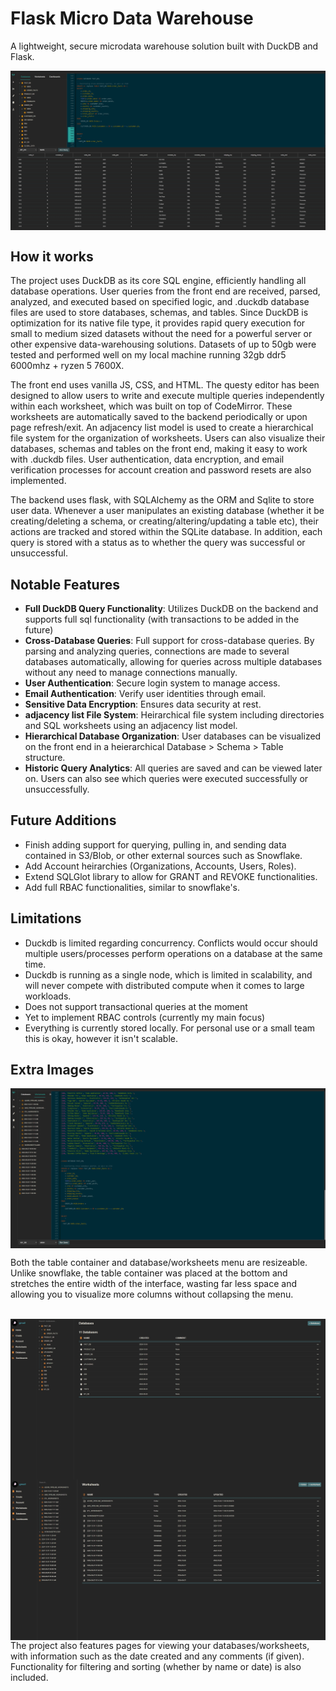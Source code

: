 # Flask Micro Data Warehouse

A lightweight, secure microdata warehouse solution built with DuckDB and Flask.


<div style="display: flex; justify-content: center; gap: 10px;">
  <img src="https://github.com/ConorWarrilow/flask_micro_datawarehouse/blob/main/assets/Screenshot%202024-10-04%20194530.jpg" alt="Description of image 1">
</div>


## How it works
The project uses DuckDB as its core SQL engine, efficiently handling all database operations. User queries from the front end are received, parsed, analyzed, and executed based on specified logic, and .duckdb database files are used to store databases, schemas, and tables. Since DuckDB is optimization for its native file type, it provides rapid query execution for small to medium sized datasets without the need for a powerful server or other expensive data-warehousing solutions. Datasets of up to 50gb were tested and performed well on my local machine running 32gb ddr5 6000mhz + ryzen 5 7600X.

The front end uses vanilla JS, CSS, and HTML. The questy editor has been designed to allow users to write and execute multiple queries independently within each worksheet, which was built on top of CodeMirror. These worksheets are automatically saved to the backend periodically or upon page refresh/exit. An adjacency list model is used to create a hierarchical file system for the organization of worksheets. Users can also visualize their databases, schemas and tables on the front end, making it easy to work with .duckdb files. 
User authentication, data encryption, and email verification processes for account creation and password resets are also implemented.
  
The backend uses flask, with SQLAlchemy as the ORM and Sqlite to store user data. Whenever a user manipulates an existing database (whether it be creating/deleting a schema, or creating/altering/updating a table etc), their actions are tracked and stored within the SQLite database. In addition, each query is stored with a status as to whether the query was successful or unsuccessful. 

## Notable Features
- **Full DuckDB Query Functionality**: Utilizes DuckDB on the backend and supports full sql functionality (with transactions to be added in the future)
- **Cross-Database Queries**: Full support for cross-database queries. By parsing and analyzing queries, connections are made to several databases automatically, allowing for queries across multiple databases without any need to manage connections manually.
- **User Authentication**: Secure login system to manage access.
- **Email Authentication**: Verify user identities through email.
- **Sensitive Data Encryption**: Ensures data security at rest.
- **adjacency list File System**: Heirarchical file system including directories and SQL worksheets using an adjacency list model. 
- **Hierarchical Database Organization**: User databases can be visualized on the front end in a heierarchical Database > Schema > Table structure.
- **Historic Query Analytics**: All queries are saved and can be viewed later on. Users can also see which queries were executed successfully or unsuccessfully. 



## Future Additions
- Finish adding support for querying, pulling in, and sending data contained in S3/Blob, or other external sources such as Snowflake.
- Add Account heirarchies (Organizations, Accounts, Users, Roles).
- Extend SQLGlot library to allow for GRANT and REVOKE functionalities.
- Add full RBAC functionalities, similar to snowflake's.



## Limitations
- Duckdb is limited regarding concurrency. Conflicts would occur should multiple users/processes perform operations on a database at the same time.
- Duckdb is running as a single node, which is limited in scalability, and will never compete with distributed compute when it comes to large workloads.
- Does not support transactional queries at the moment
- Yet to implement RBAC controls (currently my main focus)
- Everything is currently stored locally. For personal use or a small team this is okay, however it isn't scalable.


## Extra Images
<div style="display: flex; justify-content: center; gap: 10px;">
  <img src="https://github.com/ConorWarrilow/flask_micro_datawarehouse/blob/main/assets/Screenshot%202024-10-04%20194646.jpg" alt="Description of image 1">
</div>

Both the table container and database/worksheets menu are resizeable. Unlike snowflake, the table container was placed at the bottom and stretches the entire width of the interface, wasting far less space and allowing you to visualize more columns without collapsing the menu. 
<br/>
<br/>



<div style="display: flex; justify-content: center; gap: 10px;">
  <img src="https://github.com/ConorWarrilow/flask_micro_datawarehouse/blob/main/assets/Screenshot%202024-10-04%20190707.jpg" alt="Description of image 1">
</div>


<div style="display: flex; justify-content: center; gap: 10px;">
  <img src="https://github.com/ConorWarrilow/flask_micro_datawarehouse/blob/main/assets/Screenshot%202024-10-04%20191210.jpg" alt="Description of image 1">
</div>
The project also features pages for viewing your databases/worksheets, with information such as the date created and any comments (if given). Functionality for filtering and sorting (whether by name or date) is also included.
